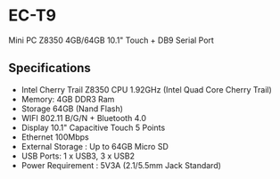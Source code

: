 # EC-T9
Mini PC Z8350 4GB/64GB 10.1" Touch + DB9 Serial Port

## Specifications 
- Intel Cherry Trail Z8350 CPU 1.92GHz (Intel Quad Core Cherry Trail) 
- Memory: 4GB DDR3 Ram 
- Storage  64GB (Nand Flash) 
- WIFI 802.11 B/G/N + Bluetooth 4.0
- Display 10.1" Capacitive Touch 5 Points
- Ethernet 100Mbps
- External Storage : Up to 64GB Micro SD
- USB Ports: 1 x USB3, 3 x USB2 
- Power Requirement : 5V3A (2.1/5.5mm Jack Standard)
